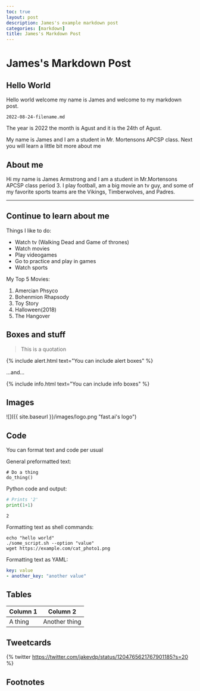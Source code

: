 ```yaml
---
toc: true
layout: post
description: James's example markdown post
categories: [markdown]
title: James's Markdown Post
---
```

# James's Markdown Post

## Hello World

Hello world welcome my name is James and welcome to my markdown post.

`2022-08-24-filename.md`

The year is 2022 the month is Agust and it is the 24th of Agust.

My name is James and I am a student in Mr. Mortensons APCSP class. Next you will learn a little bit more about me
## About me

Hi my name is James Armstrong and I am a student in Mr.Mortensons APCSP class period 3. I play football, am a big movie an tv guy, and some of my favorite sports teams are the Vikings, Timberwolves, and Padres.

---

## Continue to learn about me

Things I like to do:

- Watch tv (Walking Dead and Game of thrones)
- Watch movies
- Play videogames
- Go to practice and play in games
- Watch sports

My Top 5 Movies:

1. Amercian Phsyco
2. Bohenmion Rhapsody
3. Toy Story
4. Halloween(2018)
5. The Hangover

## Boxes and stuff

> This is a quotation

{% include alert.html text="You can include alert boxes" %}

...and...

{% include info.html text="You can include info boxes" %}

## Images

![]({{ site.baseurl }}/images/logo.png "fast.ai's logo")

## Code

You can format text and code per usual 

General preformatted text:

    # Do a thing
    do_thing()

Python code and output:

```python
# Prints '2'
print(1+1)
```

    2

Formatting text as shell commands:

```shell
echo "hello world"
./some_script.sh --option "value"
wget https://example.com/cat_photo1.png
```

Formatting text as YAML:

```yaml
key: value
- another_key: "another value"
```


## Tables

| Column 1 | Column 2 |
|-|-|
| A thing | Another thing |


## Tweetcards

{% twitter https://twitter.com/jakevdp/status/1204765621767901185?s=20 %}


## Footnotes



[^1]: This is the footnote.

